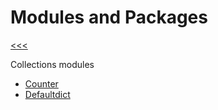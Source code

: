 
Modules and Packages
======

[<<<](https://github.com/ttltrk/PRG/blob/master/PY/DOC/OPYM/OPYM.MD)

Collections modules

  * [Counter](https://github.com/ttltrk/PRG/blob/master/PY/DOC/OPYM/07_MOD_PACK/MOD_PACK/MODULES/COL_MOD.MD)
  * [Defaultdict](https://github.com/ttltrk/PRG/blob/master/PY/DOC/OPYM/07_MOD_PACK/MOD_PACK/MODULES/MOD_DD.MD)
